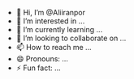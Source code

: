 - 👋 Hi, I’m @Aliiranpor
- 👀 I’m interested in ...
- 🌱 I’m currently learning ...
- 💞️ I’m looking to collaborate on ...
- 📫 How to reach me ...
- 😄 Pronouns: ...
- ⚡ Fun fact: ...

<!---
Aliiranpor/Aliiranpor is a ✨ special ✨ repository because its `README.md` (this file) appears on your GitHub profile.
You can click the Preview link to take a look at your c--->
